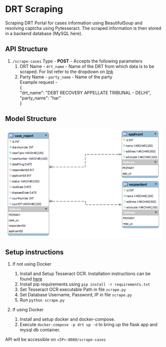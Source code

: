 # DRT Scraping

Scraping DRT Portal for cases information using BeautifulSoup and resolving captcha using Pytesseract.
The scraped information is then stored in a backend database (MySQL here).

## API Structure

1. `/scrape-cases` Type - **POST** - Accepts the following parameters
    1. DRT Name - `drt_name` - Name of the DRT from which data is to be scraped. For list refer to the dropdown on [link]("https://drt.gov.in/front/page1_advocate.php")
    2. Party Name - `party_name` - Name of the party  
       Example request -  
        {  
        "drt_name": "DEBT RECOVERY APPELLATE TRIBUNAL - DELHI",  
        "party_name": "har"  
        }

## Model Structure

![ER](ERDiagram.png)

## Setup instructions

1. If not using Docker

    1. Install and Setup Tesseract OCR. Installation instructions can be found [here]("https://github.com/tesseract-ocr/tesseract")
    2. Install pip requirements using `pip install -r requirements.txt`
    3. Set Tesseract OCR executable Path in file `scrape.py`
    4. Set Database Username, Password, IP in file `scrape.py`
    5. Run `python scrape.py`

2. If using Docker
    1. Install and setup docker and docker-compose.
    2. Execute `docker-compose -p drt up -d` to bring up the flask app and mysql db container.

API will be accessible on `<IP>:8080/scrape-cases`
